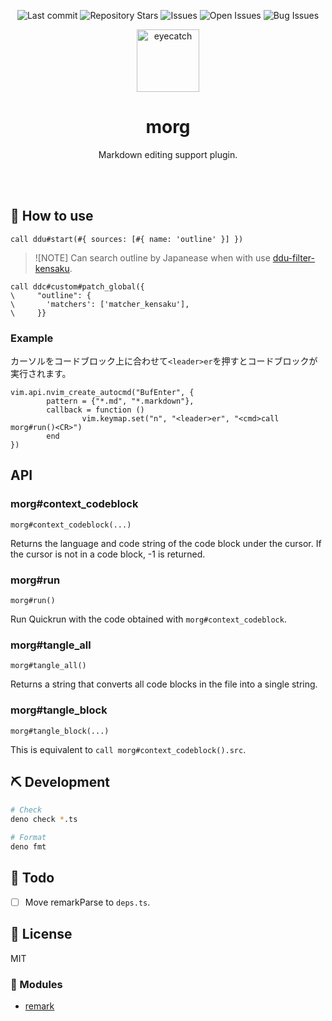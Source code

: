 <div align="center">

![Last commit](https://img.shields.io/github/last-commit/Comamoca/vim-morg?style=flat-square)
![Repository Stars](https://img.shields.io/github/stars/Comamoca/vim-morg?style=flat-square)
![Issues](https://img.shields.io/github/issues/Comamoca/vim-morg?style=flat-square)
![Open Issues](https://img.shields.io/github/issues-raw/Comamoca/vim-morg?style=flat-square)
![Bug Issues](https://img.shields.io/github/issues/Comamoca/vim-morg/bug?style=flat-square)

<img src="https://emoji2svg.deno.dev/api/🦊" alt="eyecatch" height="100">

# morg

Markdown editing support plugin. 

<br>
<br>

</div>

<div align="center">

</div>

## 🚀 How to use

```vim
call ddu#start(#{ sources: [#{ name: 'outline' }] })
```

> ![NOTE]
> Can search outline by Japanease when with use [ddu-filter-kensaku](https://github.com/Milly/ddu-filter-kensaku).

```vim
call ddc#custom#patch_global({
\     "outline": {
\       'matchers': ['matcher_kensaku'],
\     }}
```

### Example

カーソルをコードブロック上に合わせて`<leader>er`を押すとコードブロックが実行されます。

```vim
vim.api.nvim_create_autocmd("BufEnter", {
        pattern = {"*.md", "*.markdown"},
        callback = function ()
                vim.keymap.set("n", "<leader>er", "<cmd>call morg#run()<CR>")
        end
})
```

## API

### morg#context_codeblock

`morg#context_codeblock(...)`

Returns the language and code string of the code block under the cursor.
If the cursor is not in a code block, -1 is returned.

### morg#run

`morg#run()`

Run Quickrun with the code obtained with `morg#context_codeblock`.

### morg#tangle_all

`morg#tangle_all()`

Returns a string that converts all code blocks in the file into a single string.

### morg#tangle_block

`morg#tangle_block(...)`

This is equivalent to `call morg#context_codeblock().src`.

## ⛏️ Development

```sh
# Check
deno check *.ts

# Format
deno fmt
```

## 📝 Todo

- [ ] Move remarkParse to `deps.ts`.

## 📜 License

MIT

### 🧩 Modules

- [remark](https://github.com/remarkjs/remark)
